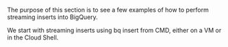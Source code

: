 The purpose of this section is to see a few examples of how to perform streaming inserts into BigQuery.

We start with streaming inserts using bq insert from CMD, either on a VM or in the Cloud Shell.
